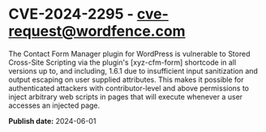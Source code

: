 # CVE-2024-2295 - cve-request@wordfence.com

The Contact Form Manager plugin for WordPress is vulnerable to Stored Cross-Site Scripting via the plugin's [xyz-cfm-form] shortcode in all versions up to, and including, 1.6.1 due to insufficient input sanitization and output escaping on user supplied attributes. This makes it possible for authenticated attackers with contributor-level and above permissions to inject arbitrary web scripts in pages that will execute whenever a user accesses an injected page.

**Publish date:** 2024-06-01
